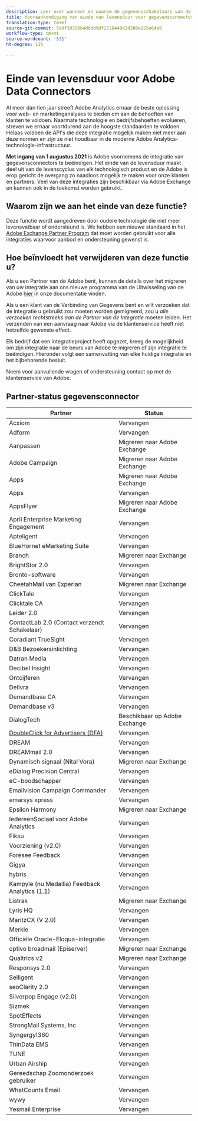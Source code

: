 ```yaml
---
description: Leer over wanneer en waarom de gegevensschakelaars van de Analyse zullen eind-van-leven worden.
title: Vooraankondiging van einde van levensduur voor gegevensconnectors van Analytics
translation-type: tm+mt
source-git-commit: 5a9f3d32964dddd9df2728449d2d388a155e64a9
workflow-type: tm+mt
source-wordcount: '531'
ht-degree: 11%

---
```



# Einde van levensduur voor Adobe Data Connectors

Al meer dan tien jaar streeft Adobe Analytics ernaar de beste oplossing voor web- en marketinganalyses te bieden om aan de behoeften van klanten te voldoen. Naarmate technologie en bedrijfsbehoeften evolueren, streven we ernaar voortdurend aan de hoogste standaarden te voldoen.  Helaas voldoen de API&#39;s die deze integratie mogelijk maken niet meer aan deze normen en zijn ze niet houdbaar in de moderne Adobe Analytics-technologie-infrastructuur.

**Met ingang van 1 augustus 2021** is Adobe voornemens de integratie van gegevensconnectors te beëindigen. Het einde van de levensduur maakt deel uit van de levenscyclus van elk technologisch product en de Adobe is erop gericht de overgang zo naadloos mogelijk te maken voor onze klanten en partners. Veel van deze integraties zijn beschikbaar via Adobe Exchange en kunnen ook in de toekomst worden gebruikt.

## Waarom zijn we aan het einde van deze functie?

Deze functie wordt aangedreven door oudere technologie die niet meer levensvatbaar of ondersteund is. We hebben een nieuwe standaard in het [Adobe Exchange Partner Program](https://partners.adobe.com/exchangeprogram/experiencecloud) dat moet worden gebruikt voor alle integraties waarvoor aanbod en ondersteuning gewenst is.

## Hoe beïnvloedt het verwijderen van deze functie u?

Als u een Partner van de Adobe bent, kunnen de details over het migreren van uw integratie aan ons nieuwe programma van de Uitwisseling van de Adobe [hier ](https://adobeexchangeec.zendesk.com/hc/en-us/articles/360003867071-Adobe-Analytics-Integration-Tools) in onze documentatie vinden.

Als u een klant van de Verbinding van Gegevens bent en wilt verzoeken dat de integratie u gebruikt zou moeten worden gemigreerd, zou u *alle verzoeken rechtstreeks aan de Partner van de Integratie* moeten leiden. Het verzenden van een aanvraag naar Adobe via de klantenservice heeft niet hetzelfde gewenste effect.

Elk bedrijf dat een integratieproject heeft opgezet, kreeg de mogelijkheid om zijn integratie naar de beurs van Adobe te migreren of zijn integratie te beëindigen. Hieronder volgt een samenvatting van elke huidige integratie en het bijbehorende besluit.

Neem voor aanvullende vragen of ondersteuning contact op met de klantenservice van Adobe.

## Partner-status gegevensconnector

| Partner | Status |
| --- | --- |
| Acxiom | Vervangen |
| Adform | Vervangen |
| Aanpassen | Migreren naar Adobe Exchange |
| Adobe Campaign | Migreren naar Adobe Exchange |
| Apps | Migreren naar Adobe Exchange |
| Apps | Vervangen |
| AppsFlyer | Migreren naar Adobe Exchange |
| April Enterprise Marketing Engagement | Vervangen |
| Apteligent | Vervangen |
| BlueHornet eMarketing Suite | Vervangen |
| Branch | Migreren naar Exchange |
| BrightStor 2.0 | Vervangen |
| Bronto-software | Vervangen |
| CheetahMail van Experian | Migreren naar Exchange |
| ClickTale | Vervangen |
| Clicktale CA | Vervangen |
| Leider 2.0 | Vervangen |
| ContactLab 2.0 (Contact verzendt Schakelaar) | Vervangen |
| Coradiant TrueSight | Vervangen |
| D&amp;B Bezoekersinlichting | Vervangen |
| Datran Media | Vervangen |
| Decibel Insight | Vervangen |
| Ontcijferen | Vervangen |
| Delivra | Vervangen |
| Demandbase CA | Vervangen |
| Demandbase v3 | Vervangen |
| DialogTech | Beschikbaar op Adobe Exchange |
| [DoubleClick for Advertisers (DFA)](/help/import/data-connectors/dfa-data-connector-analytics/dfa-eol.md) | Vervangen |
| DREAM | Vervangen |
| DREAMmail 2.0 | Vervangen |
| Dynamisch signaal (Nital Vora) | Migreren naar Exchange |
| eDialog Precision Central | Vervangen |
| eC-boodschapper | Vervangen |
| Emailvision Campaign Commander | Vervangen |
| emarsys xpress | Vervangen |
| Epsilon Harmony | Migreren naar Exchange |
| IedereenSociaal voor Adobe Analytics | Vervangen |
| Fiksu | Vervangen |
| Voorziening (v2.0) | Vervangen |
| Foresee Feedback | Vervangen |
| Gigya | Vervangen |
| hybris | Vervangen |
| Kampyle (nu Medallia) Feedback Analytics (1.1) | Vervangen |
| Listrak | Migreren naar Exchange |
| Lyris HQ | Vervangen |
| MaritzCX (V 2.0) | Vervangen |
| Merkle | Vervangen |
| Officiële Oracle-Eloqua-integratie | Vervangen |
| optivo broadmail (Episerver) | Migreren naar Exchange |
| Qualtrics v2 | Migreren naar Exchange |
| Responsys 2.0 | Vervangen |
| Selligent | Vervangen |
| seoClarity 2.0 | Vervangen |
| Silverpop Engage (v2.0) | Vervangen |
| Sizmek | Vervangen |
| SpotEffects | Vervangen |
| StrongMail Systems, Inc | Vervangen |
| Syngergy!360 | Vervangen |
| ThinData EMS | Vervangen |
| TUNE | Vervangen |
| Urban Airship | Vervangen |
| Gereedschap Zoomonderzoek gebruiker | Vervangen |
| WhatCounts Email | Vervangen |
| wywy | Vervangen |
| Yesmail Enterprise | Vervangen |
